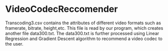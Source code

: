# VideoCodecReccomender

Transcoding3.csv contains the attributes of different video formats such as framerate, bitrate, height,etc. This file is read by our program, which creates another file data300.txt. The data300.txt is further processed using Linear Regression and Gradient Descent algorithm to recommend a video codec to the user.
